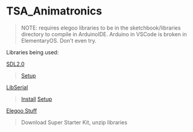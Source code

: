# TSA_Animatronics

>NOTE: requires elegoo libraries to be in the sketchbook/libraries directory to compile in ArduinoIDE. Arduino in VSCode is broken in ElementaryOS. Don't even try.

Libraries being used:

[SDL2.0](https://www.libsdl.org/download-2.0.php)
>[Setup](http://lazyfoo.net/tutorials/SDL/index.php)

[LibSerial](http://libserial.sourceforge.net/)
>[Install](https://github.com/crayzeewulf/libserial)
>[Setup](http://libserial.sourceforge.net/_sources/tutorial.txt)

[Elegoo Stuff](http://www.elegoo.com/download/)
>Download Super Starter Kit, unzip libraries
